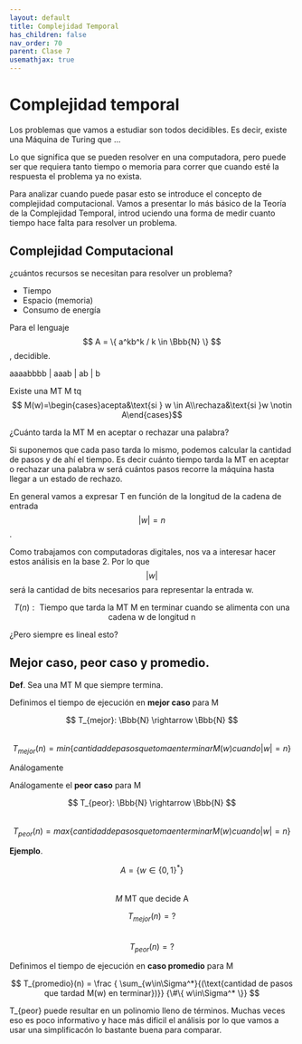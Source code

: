 ```yaml
---
layout: default
title: Complejidad Temporal
has_children: false
nav_order: 70
parent: Clase 7
usemathjax: true
---
```

# Complejidad temporal

Los problemas que vamos a estudiar son todos decidibles. Es decir, existe una Máquina de Turing que ...

Lo que significa que se pueden resolver en una computadora, pero puede ser que requiera tanto tiempo o memoria para correr que cuando esté la respuesta el problema ya no exista.

Para analizar cuando puede pasar esto se introduce el concepto de complejidad computacional. Vamos a presentar lo más básico de la Teoría de la Complejidad Temporal, introd uciendo una forma de medir cuanto tiempo hace falta para resolver un problema.

## Complejidad Computacional

¿cuántos recursos se necesitan para resolver un problema?

- Tiempo
- Espacio (memoria)
- Consumo de energía

Para el lenguaje $$ A = \{ a^kb^k / k \in \Bbb{N} \} $$, decidible.

aaaabbbb | aaab | ab | b 

Existe una MT M tq $$ M(w)=\begin{cases}acepta&\text{si } w \in A\\rechaza&\text{si }w \notin A\end{cases}$$

¿Cuánto tarda la MT M en aceptar o rechazar una palabra?

Si suponemos que cada paso tarda lo mismo, podemos calcular la cantidad de pasos y de ahí el tiempo. Es decir cuánto tiempo tarda la MT en aceptar o rechazar una palabra w será cuántos pasos recorre la máquina hasta llegar a un estado de rechazo.

En general vamos a expresar T en función de la longitud de la cadena de entrada $$ |w| = n $$.

Como trabajamos con computadoras digitales, nos va a interesar hacer estos análisis en la base 2. Por lo que $$ |w| $$ será la cantidad de bits necesarios para representar la entrada w.

$$ T(n):\text{ Tiempo que tarda la MT M en terminar cuando se alimenta con una cadena w de longitud n }$$

¿Pero siempre es lineal esto?

## Mejor caso, peor caso y promedio.

**Def**. Sea una MT M que siempre termina.

Definimos el tiempo de ejecución en **mejor caso** para M

$$ T_{mejor}: \Bbb{N} \rightarrow \Bbb{N} $$  
$$ T_{mejor}(n) = min \{ cantidad de pasos que toma en terminar M(w) cuando |w| = n \} $$

Análogamente

Análogamente el **peor caso** para M

$$ T_{peor}: \Bbb{N} \rightarrow \Bbb{N} $$  
$$ T_{peor}(n) = max \{ cantidad de pasos que toma en terminar M(w) cuando |w| = n \} $$

**Ejemplo**.

 $$ A = \{ w \in \{0,1\}^*\} $$  
 $$ M\text{ MT que decide A} $$  

$$ T_{mejor}(n) = ? $$  
$$ T_{peor}(n) = ? $$  

Definimos el tiempo de ejecución en **caso promedio** para M

$$ T_{promedio}(n) = \frac
{ \sum_{w\in\Sigma^*}{(\text{cantidad de pasos que tardad M(w) en terminar})}}
{\#\{ w\in\Sigma^* \}} $$  

T_{peor} puede resultar en un polinomio lleno de términos. Muchas veces eso es poco informativo y hace más dificil el análisis por lo que vamos a usar una simplificacón lo bastante buena para comparar.
